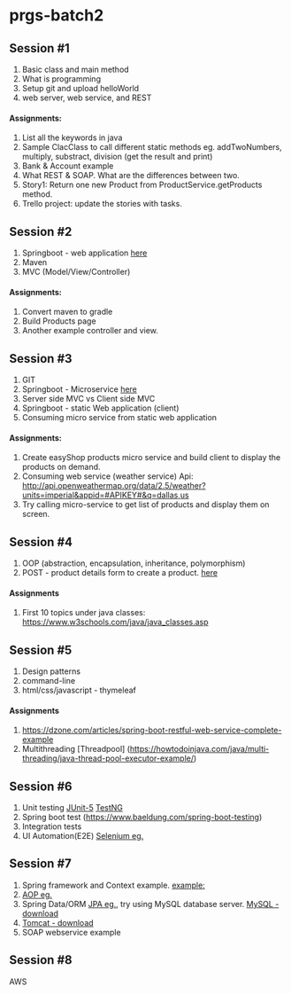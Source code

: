 # prgs-batch2

## Session #1
  1. Basic class and main method
  2. What is programming
  3. Setup git and upload helloWorld
  4. web server, web service, and REST
  
  #### Assignments:
  1. List all the keywords in java
  2. Sample ClacClass to call different static methods eg.  addTwoNumbers, multiply, substract, division (get the result and print)
  3. Bank & Account example
  4. What REST & SOAP. What are the differences between two.
  5. Story1: Return one new Product from ProductService.getProducts method.
  6. Trello project: update the stories with tasks.

## Session #2
1. Springboot - web application [here](https://spring.io/guides/gs/serving-web-content/)
2. Maven
3. MVC (Model/View/Controller)

#### Assignments:
1. Convert maven to gradle
2. Build Products page
3. Another example controller and view.


## Session #3
1. GIT
2. Springboot - Microservice [here](https://spring.io/guides/gs/rest-service/)
3. Server side MVC vs Client side MVC
4. Springboot - static Web application (client)
5. Consuming micro service from static web application

#### Assignments:
1. Create easyShop products micro service and build client to display the products on demand.
2. Consuming web service (weather service)
  Api: http://api.openweathermap.org/data/2.5/weather?units=imperial&appid=#APIKEY#&q=dallas,us
3. Try calling micro-service to get list of products and display them on screen.
  
## Session #4
1. OOP (abstraction, encapsulation, inheritance, polymorphism)
2. POST - product details form to create a product. [here](https://spring.io/guides/gs/handling-form-submission/)

#### Assignments
1. First 10 topics under java classes: https://www.w3schools.com/java/java_classes.asp

## Session #5
1. Design patterns
2. command-line
3. html/css/javascript - thymeleaf

#### Assignments
1. https://dzone.com/articles/spring-boot-restful-web-service-complete-example
2. Multithreading
[Threadpool] (https://howtodoinjava.com/java/multi-threading/java-thread-pool-executor-example/)

## Session #6
1. Unit testing  [JUnit-5](https://junit.org/junit5/docs/current/user-guide/#overview) [TestNG](https://testng.org/doc/)
2. Spring boot test (https://www.baeldung.com/spring-boot-testing)
3. Integration tests
4. UI Automation(E2E) [Selenium eg.](https://www.seleniumeasy.com/selenium-tutorials/how-to-run-webdriver-in-chrome-browser)

## Session #7
1. Spring framework and Context example. [example: ](https://www.mkyong.com/spring/spring-auto-scanning-components/)
2. [AOP eg.](https://www.springboottutorial.com/spring-boot-and-aop-with-spring-boot-starter-aop)
3. Spring Data/ORM [JPA eg.](https://spring.io/guides/gs/accessing-data-jpa/), try using MySQL database server.
  [MySQL - download](https://dev.mysql.com/downloads/mysql/)
4. [Tomcat - download](https://tomcat.apache.org/download-90.cgi)
5. SOAP webservice example
## Session #8
 AWS
